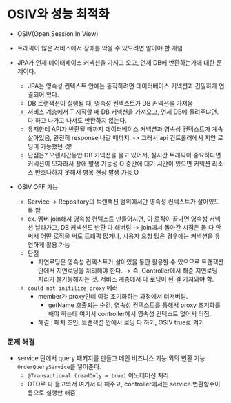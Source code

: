 # OSIV와 성능 최적화

- OSIV(Open Session In View)
- 트래픽이 많은 서비스에서 장애를 막을 수 있으려면 알아야 할 개념
- JPA가 언제 데이터베이스 커넥션을 가지고 오고, 언제 DB에 반환하는가에 대한 문제이다.

  - JPA는 영속성 컨텍스트 안에는 동작하려면 데이터베이스 커넥션과 긴밀하게 연결되어 있다.
  - DB 트랜잭션이 실행될 때, 영속성 컨텍스트가 DB 커넥션을 가져옴
  - 서비스 계층에서 T 시작할 때 DB 커넥션을 가져오고, 언제 DB에 돌려주냐면. 다 하고 나가고 나서도 반환하지 않는다.
  - 유저한테 API가 반환될 때까지 데이터베이스 커넥션과 영속성 컨텍스트가 계속 살아있음, 완전히 response 나갈 때까지. -> 그래서 api 컨트롤러에서 지연 로딩이 가능했던 것!
  - 단점은? 오랜시간동안 DB 커넥션을 물고 있어서, 실시간 트래픽이 중요하다면 커넥션이 모자라서 장애 발생 가능성 O 중간에 대기 시간이 있으면 커넥션 리소스 반호나하지 못해서 병목 현상 발생 가능 O

- OSIV OFF 가능
  - Service -> Repository의 트랜잭션 범위에서만 영속성 컨텍스트가 살아있도록 함
  - ex. 멤버 join해서 영속성 컨텍스트 만들어지면, 이 로직이 끝나면 영속성 커넥션 날라가고, DB 커넥션도 반환 다 해버림 -> join에서 돌아간 시점은 둘 다 안 써서 어떤 로직을 써도 트래픽 많거나, 사용자 요청 많은 경우에는 커넥션을 유연하게 활용 가능
  - 단점
    - 지연로딩은 영속성 컨텍스트가 살아있을 동안 활용할 수 있으므로 트랜잭션 안에서 지연로딩을 처리해야 한다. -> 즉, Controller에서 해준 지연로딩 처리가 불가능해지는 것. 서비스 계층에서 다 로딩이 된 걸 가져와야 함.
  - `could not initilize proxy` 에러
    - member가 proxy인데 이걸 초기화하는 과정에서 터져버림.
      - getName 호출되는 순간, 영속성 컨텍스트를 통해서 proxy 초기화를 해야 하는데 여기서 controller에서 영속성 컨텍스트 없어서 터짐.
    - 해결 : 페치 조인, 트랜잭션 안에서 로딩 다 하기, OSIV true로 켜기

### 문제 해결

- service 단에서 query 패키지를 만들고 메인 비즈니스 기능 외의 변환 기능 `OrderQueryService`를 넣어준다.
  - `@Transactional
(readOnly = true)` 어노테이션 처리
  - DTO로 다 들고와서 여기서 다 해주고, controller에서는 service.변환함수이름으로 실행만 해줌
